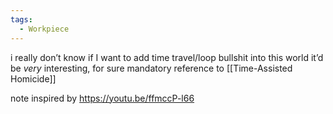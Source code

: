 ```yaml
---
tags:
  - Workpiece
---
```

i really don’t know if I want to add time travel/loop bullshit into this world 
it’d be *very* interesting, for sure
mandatory reference to [[Time-Assisted Homicide]]

note inspired by https://youtu.be/ffmccP-l66